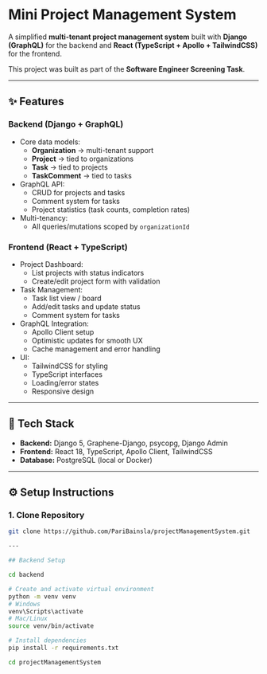 # Mini Project Management System

A simplified **multi-tenant project management system** built with **Django (GraphQL)** for the backend and **React (TypeScript + Apollo + TailwindCSS)** for the frontend.  

This project was built as part of the **Software Engineer Screening Task**.  

---

## ✨ Features

### Backend (Django + GraphQL)
- Core data models:
  - **Organization** → multi-tenant support
  - **Project** → tied to organizations
  - **Task** → tied to projects
  - **TaskComment** → tied to tasks
- GraphQL API:
  - CRUD for projects and tasks  
  - Comment system for tasks  
  - Project statistics (task counts, completion rates)  
- Multi-tenancy:
  - All queries/mutations scoped by `organizationId`

### Frontend (React + TypeScript)
- Project Dashboard:
  - List projects with status indicators  
  - Create/edit project form with validation  
- Task Management:
  - Task list view / board  
  - Add/edit tasks and update status  
  - Comment system for tasks  
- GraphQL Integration:
  - Apollo Client setup  
  - Optimistic updates for smooth UX  
  - Cache management and error handling  
- UI:
  - TailwindCSS for styling  
  - TypeScript interfaces  
  - Loading/error states  
  - Responsive design  

---

## 🧱 Tech Stack

- **Backend:** Django 5, Graphene-Django, psycopg, Django Admin  
- **Frontend:** React 18, TypeScript, Apollo Client, TailwindCSS  
- **Database:** PostgreSQL (local or Docker)  

---

## ⚙️ Setup Instructions

### 1. Clone Repository
```bash
git clone https://github.com/PariBainsla/projectManagementSystem.git

---

## Backend Setup

cd backend

# Create and activate virtual environment
python -m venv venv
# Windows
venv\Scripts\activate
# Mac/Linux
source venv/bin/activate

# Install dependencies
pip install -r requirements.txt

cd projectManagementSystem


